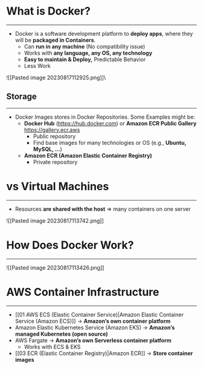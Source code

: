 # What is Docker?
---

* Docker is a software development platform to **deploy apps**, where they will be **packaged in Containers**.
	* Can **run in any machine** (No compatibility issue)
	* Works with **any language, any OS, any technology**
	* **Easy to maintain & Deploy,** Predictable Behavior
	* Less Work

![[Pasted image 20230817112925.png]]\

## Storage
---

* Docker Images stores in Docker Repositories. Some Examples might be:
	* **Docker Hub** (https://hub.docker.com) or **Amazon ECR Public Gallery** https://gallery.ecr.aws
		* Public repository 
		* Find base images for many technologies or OS (e.g., **Ubuntu, MySQL, …**)
	* **Amazon ECR (Amazon Elastic Container Registry)** 
		* Private repository

# vs Virtual Machines
---

* Resources **are shared with the host** => many containers on one server

![[Pasted image 20230817113742.png]]

# How Does Docker Work?
---

![[Pasted image 20230817113426.png]]

# AWS Container Infrastructure
---

* [[01 AWS ECS (Elastic Container Service)|Amazon Elastic Container Service (Amazon ECS)]]  -> **Amazon’s own container platform**
* Amazon Elastic Kubernetes Service (Amazon EKS) -> **Amazon’s managed Kubernetes (open source)**
* AWS Fargate -> **Amazon’s own Serverless container platform**
	* Works with ECS & EKS
* [[03 ECR (Elastic Container Registry)|Amazon ECR]] -> **Store container images**
